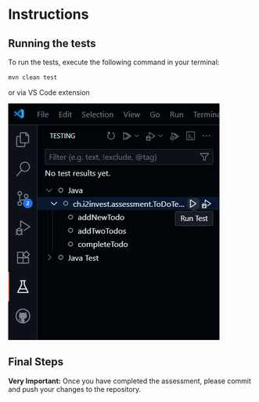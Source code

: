 # Instructions

## Running the tests

To run the tests, execute the following command in your terminal:

```bash
mvn clean test
```

or via VS Code extension

![img.png](img.png)

## Final Steps

**Very Important:** Once you have completed the assessment, please commit and push your changes to the repository.
